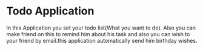 # Todo Application
In this Application you set your todo list(What you want to do).
Also you can make friend on this to remind him about his task and also you can wish to your friend by email.this application automatically send him birthday wishes.     
